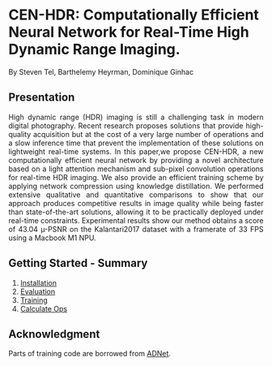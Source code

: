 
# CEN-HDR: Computationally Efficient Neural Network for Real-Time High Dynamic Range Imaging.
By Steven Tel, Barthelemy Heyrman, Dominique Ginhac



## Presentation
<div style="text-align: justify">

High dynamic range (HDR) imaging is still a challenging task in modern digital photography.
Recent research proposes solutions that provide high-quality acquisition but at the cost of a very large number of operations and
a slow inference time that prevent the implementation of these solutions on lightweight real-time systems. In this paper,we propose CEN-HDR, 
a new computationally efficient neural network by providing a novel architecture based on a light attention mechanism and sub-pixel convolution 
operations for real-time HDR imaging. We also provide an efficient training scheme by applying network compression using knowledge distillation.
We performed extensive qualitative and quantitative comparisons to show that our approach produces competitive results in image quality 
while being faster than state-of-the-art solutions, allowing it to be practically deployed under real-time constraints.
Experimental results show our method obtains a score of 43.04 µ-PSNR on the Kalantari2017 dataset with a framerate of 33 FPS using a Macbook M1 NPU.
</div>




## Getting Started - Summary
1. [Installation](#installation)
2. [Evaluation](#evaluation)
3. [Training](#training)
4. [Calculate Ops](#calculate-ops)



## Acknowledgment

Parts of training code are borrowed from [ADNet](https://github.com/chxy95/HDRUNet).


